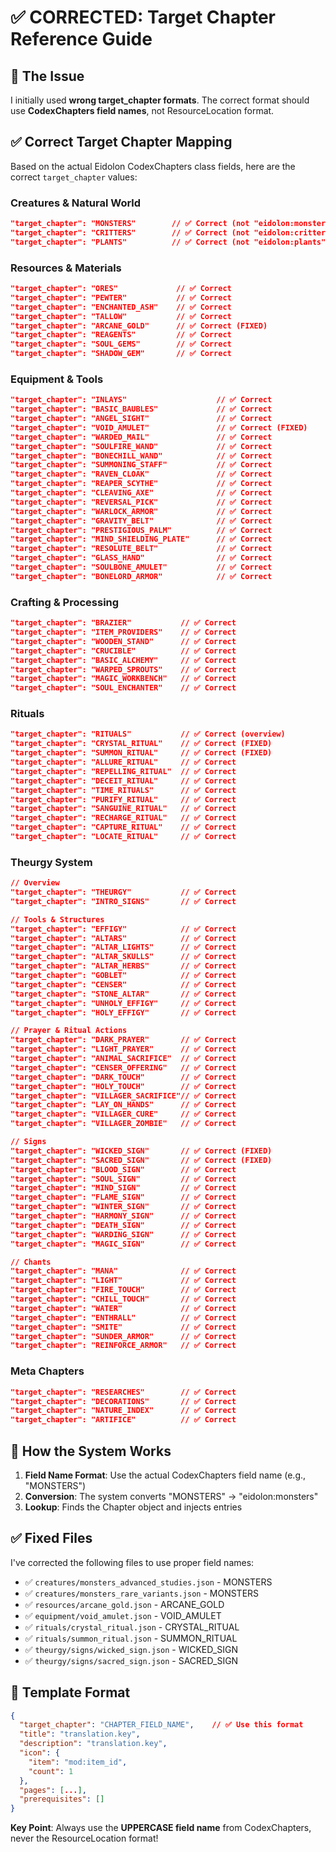# ✅ CORRECTED: Target Chapter Reference Guide

## 🎯 The Issue

I initially used **wrong target_chapter formats**. The correct format should use **CodexChapters field names**, not ResourceLocation format.

## ✅ Correct Target Chapter Mapping

Based on the actual Eidolon CodexChapters class fields, here are the correct `target_chapter` values:

### **Creatures & Natural World**
```json
"target_chapter": "MONSTERS"        // ✅ Correct (not "eidolon:monsters")
"target_chapter": "CRITTERS"        // ✅ Correct (not "eidolon:critters") 
"target_chapter": "PLANTS"          // ✅ Correct (not "eidolon:plants")
```

### **Resources & Materials**
```json
"target_chapter": "ORES"             // ✅ Correct
"target_chapter": "PEWTER"           // ✅ Correct
"target_chapter": "ENCHANTED_ASH"    // ✅ Correct
"target_chapter": "TALLOW"           // ✅ Correct
"target_chapter": "ARCANE_GOLD"      // ✅ Correct (FIXED)
"target_chapter": "REAGENTS"         // ✅ Correct
"target_chapter": "SOUL_GEMS"        // ✅ Correct
"target_chapter": "SHADOW_GEM"       // ✅ Correct
```

### **Equipment & Tools**
```json
"target_chapter": "INLAYS"                    // ✅ Correct
"target_chapter": "BASIC_BAUBLES"             // ✅ Correct
"target_chapter": "ANGEL_SIGHT"               // ✅ Correct
"target_chapter": "VOID_AMULET"               // ✅ Correct (FIXED)
"target_chapter": "WARDED_MAIL"               // ✅ Correct
"target_chapter": "SOULFIRE_WAND"             // ✅ Correct
"target_chapter": "BONECHILL_WAND"            // ✅ Correct
"target_chapter": "SUMMONING_STAFF"           // ✅ Correct
"target_chapter": "RAVEN_CLOAK"               // ✅ Correct
"target_chapter": "REAPER_SCYTHE"             // ✅ Correct
"target_chapter": "CLEAVING_AXE"              // ✅ Correct
"target_chapter": "REVERSAL_PICK"             // ✅ Correct
"target_chapter": "WARLOCK_ARMOR"             // ✅ Correct
"target_chapter": "GRAVITY_BELT"              // ✅ Correct
"target_chapter": "PRESTIGIOUS_PALM"          // ✅ Correct
"target_chapter": "MIND_SHIELDING_PLATE"      // ✅ Correct
"target_chapter": "RESOLUTE_BELT"             // ✅ Correct
"target_chapter": "GLASS_HAND"                // ✅ Correct
"target_chapter": "SOULBONE_AMULET"           // ✅ Correct
"target_chapter": "BONELORD_ARMOR"            // ✅ Correct
```

### **Crafting & Processing**
```json
"target_chapter": "BRAZIER"           // ✅ Correct
"target_chapter": "ITEM_PROVIDERS"    // ✅ Correct
"target_chapter": "WOODEN_STAND"      // ✅ Correct
"target_chapter": "CRUCIBLE"          // ✅ Correct
"target_chapter": "BASIC_ALCHEMY"     // ✅ Correct
"target_chapter": "WARPED_SPROUTS"    // ✅ Correct
"target_chapter": "MAGIC_WORKBENCH"   // ✅ Correct
"target_chapter": "SOUL_ENCHANTER"    // ✅ Correct
```

### **Rituals**
```json
"target_chapter": "RITUALS"           // ✅ Correct (overview)
"target_chapter": "CRYSTAL_RITUAL"    // ✅ Correct (FIXED)
"target_chapter": "SUMMON_RITUAL"     // ✅ Correct (FIXED)
"target_chapter": "ALLURE_RITUAL"     // ✅ Correct
"target_chapter": "REPELLING_RITUAL"  // ✅ Correct
"target_chapter": "DECEIT_RITUAL"     // ✅ Correct
"target_chapter": "TIME_RITUALS"      // ✅ Correct
"target_chapter": "PURIFY_RITUAL"     // ✅ Correct
"target_chapter": "SANGUINE_RITUAL"   // ✅ Correct
"target_chapter": "RECHARGE_RITUAL"   // ✅ Correct
"target_chapter": "CAPTURE_RITUAL"    // ✅ Correct
"target_chapter": "LOCATE_RITUAL"     // ✅ Correct
```

### **Theurgy System**
```json
// Overview
"target_chapter": "THEURGY"           // ✅ Correct
"target_chapter": "INTRO_SIGNS"       // ✅ Correct

// Tools & Structures
"target_chapter": "EFFIGY"            // ✅ Correct
"target_chapter": "ALTARS"            // ✅ Correct
"target_chapter": "ALTAR_LIGHTS"      // ✅ Correct
"target_chapter": "ALTAR_SKULLS"      // ✅ Correct
"target_chapter": "ALTAR_HERBS"       // ✅ Correct
"target_chapter": "GOBLET"            // ✅ Correct
"target_chapter": "CENSER"            // ✅ Correct
"target_chapter": "STONE_ALTAR"       // ✅ Correct
"target_chapter": "UNHOLY_EFFIGY"     // ✅ Correct
"target_chapter": "HOLY_EFFIGY"       // ✅ Correct

// Prayer & Ritual Actions
"target_chapter": "DARK_PRAYER"       // ✅ Correct
"target_chapter": "LIGHT_PRAYER"      // ✅ Correct
"target_chapter": "ANIMAL_SACRIFICE"  // ✅ Correct
"target_chapter": "CENSER_OFFERING"   // ✅ Correct
"target_chapter": "DARK_TOUCH"        // ✅ Correct
"target_chapter": "HOLY_TOUCH"        // ✅ Correct
"target_chapter": "VILLAGER_SACRIFICE"// ✅ Correct
"target_chapter": "LAY_ON_HANDS"      // ✅ Correct
"target_chapter": "VILLAGER_CURE"     // ✅ Correct
"target_chapter": "VILLAGER_ZOMBIE"   // ✅ Correct

// Signs
"target_chapter": "WICKED_SIGN"       // ✅ Correct (FIXED)
"target_chapter": "SACRED_SIGN"       // ✅ Correct (FIXED)
"target_chapter": "BLOOD_SIGN"        // ✅ Correct
"target_chapter": "SOUL_SIGN"         // ✅ Correct
"target_chapter": "MIND_SIGN"         // ✅ Correct
"target_chapter": "FLAME_SIGN"        // ✅ Correct
"target_chapter": "WINTER_SIGN"       // ✅ Correct
"target_chapter": "HARMONY_SIGN"      // ✅ Correct
"target_chapter": "DEATH_SIGN"        // ✅ Correct
"target_chapter": "WARDING_SIGN"      // ✅ Correct
"target_chapter": "MAGIC_SIGN"        // ✅ Correct

// Chants
"target_chapter": "MANA"              // ✅ Correct
"target_chapter": "LIGHT"             // ✅ Correct
"target_chapter": "FIRE_TOUCH"        // ✅ Correct
"target_chapter": "CHILL_TOUCH"       // ✅ Correct
"target_chapter": "WATER"             // ✅ Correct
"target_chapter": "ENTHRALL"          // ✅ Correct
"target_chapter": "SMITE"             // ✅ Correct
"target_chapter": "SUNDER_ARMOR"      // ✅ Correct
"target_chapter": "REINFORCE_ARMOR"   // ✅ Correct
```

### **Meta Chapters**
```json
"target_chapter": "RESEARCHES"        // ✅ Correct
"target_chapter": "DECORATIONS"       // ✅ Correct
"target_chapter": "NATURE_INDEX"      // ✅ Correct
"target_chapter": "ARTIFICE"          // ✅ Correct
```

## 🔄 How the System Works

1. **Field Name Format**: Use the actual CodexChapters field name (e.g., "MONSTERS")
2. **Conversion**: The system converts "MONSTERS" → "eidolon:monsters"
3. **Lookup**: Finds the Chapter object and injects entries

## ✅ Fixed Files

I've corrected the following files to use proper field names:
- ✅ `creatures/monsters_advanced_studies.json` - MONSTERS
- ✅ `creatures/monsters_rare_variants.json` - MONSTERS  
- ✅ `resources/arcane_gold.json` - ARCANE_GOLD
- ✅ `equipment/void_amulet.json` - VOID_AMULET
- ✅ `rituals/crystal_ritual.json` - CRYSTAL_RITUAL
- ✅ `rituals/summon_ritual.json` - SUMMON_RITUAL
- ✅ `theurgy/signs/wicked_sign.json` - WICKED_SIGN
- ✅ `theurgy/signs/sacred_sign.json` - SACRED_SIGN

## 📝 Template Format

```json
{
  "target_chapter": "CHAPTER_FIELD_NAME",    // ✅ Use this format
  "title": "translation.key",
  "description": "translation.key", 
  "icon": {
    "item": "mod:item_id",
    "count": 1
  },
  "pages": [...],
  "prerequisites": []
}
```

**Key Point**: Always use the **UPPERCASE field name** from CodexChapters, never the ResourceLocation format!
